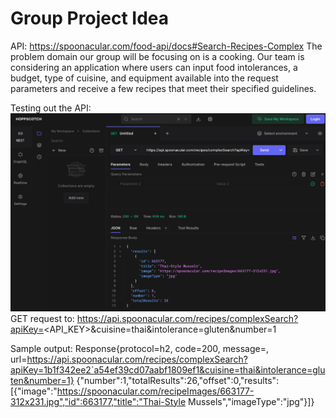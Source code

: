 # Group Project Idea

API: https://spoonacular.com/food-api/docs#Search-Recipes-Complex
The problem domain our group will be focusing on is a cooking. Our team is considering an application where users
can input food intolerances, a budget, type of cuisine, and equipment available into the request parameters and
receive a few recipes that meet their specified guidelines.

Testing out the API:
![img.png](img.png)
GET request to:
https://api.spoonacular.com/recipes/complexSearch?apiKey=<API_KEY>&cuisine=thai&intolerance=gluten&number=1

Sample output:
Response{protocol=h2, code=200, message=, url=https://api.spoonacular.com/recipes/complexSearch?apiKey=1b1f342ee2`a54ef39cd07aabf1809ef1&cuisine=thai&intolerance=gluten&number=1}
{"number":1,"totalResults":26,"offset":0,"results":[{"image":"https://spoonacular.com/recipeImages/663177-312x231.jpg","id":663177,"title":"Thai-Style
Mussels","imageType":"jpg"}]}
